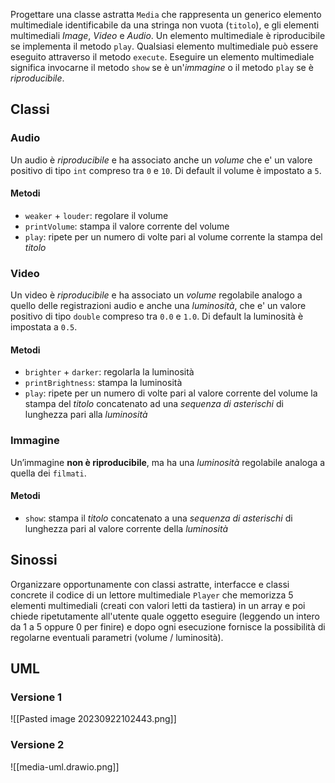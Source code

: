 Progettare una classe astratta `Media` che rappresenta un generico elemento multimediale identificabile da una stringa non vuota (`titolo`), e gli elementi multimediali *Image*, *Video* e *Audio*. 
Un elemento multimediale è riproducibile se implementa il metodo `play`.
Qualsiasi elemento multimediale può essere eseguito attraverso il metodo `execute`.
Eseguire un elemento multimediale significa invocarne il metodo `show` se è
un'*immagine* o il metodo `play` se è *riproducibile*.

## Classi
### Audio
Un audio è *riproducibile* e ha associato anche un *volume*  che e' un valore positivo di
tipo `int` compreso tra `0` e `10`. Di default il volume è impostato a `5`.

#### Metodi
- `weaker` + `louder`: regolare il volume
- `printVolume`: stampa il valore corrente del volume 
- `play`: ripete per un numero di volte pari al volume corrente la stampa del *titolo*

### Video
Un video è *riproducibile* e ha associato un *volume* regolabile analogo a quello
delle registrazioni audio e anche una *luminosità*, che e' un valore positivo di tipo
`double` compreso tra `0.0` e `1.0`. Di default la luminosità è impostata a `0.5`.

#### Metodi
- `brighter` + `darker`: regolarla la luminosità
- `printBrightness`: stampa la luminosità
- `play`: ripete per un numero di volte pari al valore corrente del volume
la stampa del *titolo* concatenato ad una *sequenza di asterischi* di lunghezza
pari alla *luminosità*

### Immagine
Un’immagine **non è riproducibile**, ma ha una *luminosità* regolabile analoga a
quella dei `filmati`.

#### Metodi
- `show`: stampa il *titolo* concatenato a una *sequenza di asterischi* di lunghezza pari al valore corrente della *luminosità*


## Sinossi
Organizzare opportunamente con classi astratte, interfacce e classi concrete il
codice di un lettore multimediale `Player` che memorizza 5 elementi multimediali
(creati con valori letti da tastiera) in un array e poi chiede ripetutamente all'utente
quale oggetto eseguire (leggendo un intero da 1 a 5 oppure 0 per finire) e dopo ogni
esecuzione fornisce la possibilità di regolarne eventuali parametri (volume /
luminosità).

## UML
### Versione 1
![[Pasted image 20230922102443.png]]
### Versione 2
![[media-uml.drawio.png]]
